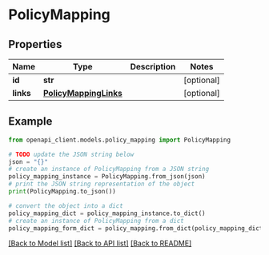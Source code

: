 # PolicyMapping


## Properties

Name | Type | Description | Notes
------------ | ------------- | ------------- | -------------
**id** | **str** |  | [optional] 
**links** | [**PolicyMappingLinks**](PolicyMappingLinks.md) |  | [optional] 

## Example

```python
from openapi_client.models.policy_mapping import PolicyMapping

# TODO update the JSON string below
json = "{}"
# create an instance of PolicyMapping from a JSON string
policy_mapping_instance = PolicyMapping.from_json(json)
# print the JSON string representation of the object
print(PolicyMapping.to_json())

# convert the object into a dict
policy_mapping_dict = policy_mapping_instance.to_dict()
# create an instance of PolicyMapping from a dict
policy_mapping_form_dict = policy_mapping.from_dict(policy_mapping_dict)
```
[[Back to Model list]](../README.md#documentation-for-models) [[Back to API list]](../README.md#documentation-for-api-endpoints) [[Back to README]](../README.md)


